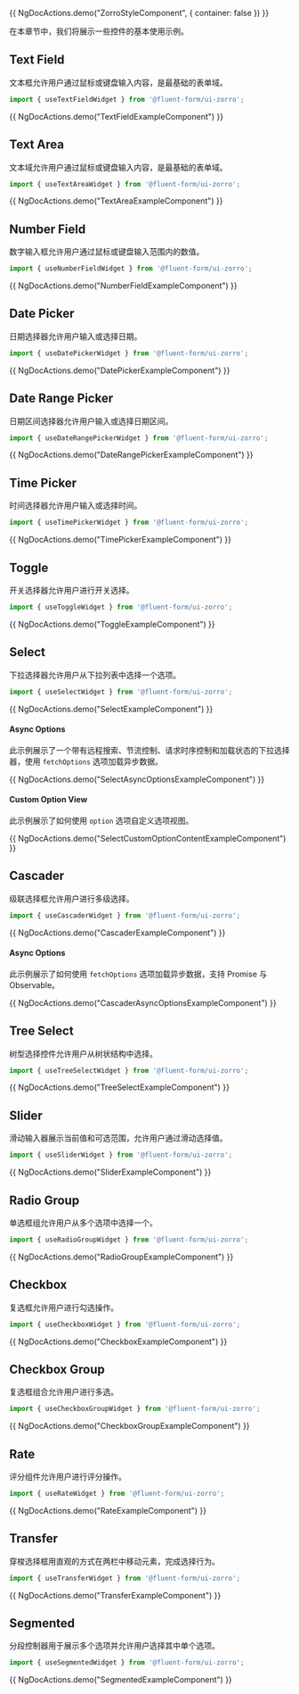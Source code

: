 {{ NgDocActions.demo("ZorroStyleComponent", { container: false }) }}

在本章节中，我们将展示一些控件的基本使用示例。

## Text Field

文本框允许用户通过鼠标或键盘输入内容，是最基础的表单域。

```ts
import { useTextFieldWidget } from '@fluent-form/ui-zorro';
```

{{ NgDocActions.demo("TextFieldExampleComponent") }}

## Text Area

文本域允许用户通过鼠标或键盘输入内容，是最基础的表单域。

```ts
import { useTextAreaWidget } from '@fluent-form/ui-zorro';
```

{{ NgDocActions.demo("TextAreaExampleComponent") }}

## Number Field

数字输入框允许用户通过鼠标或键盘输入范围内的数值。

```ts
import { useNumberFieldWidget } from '@fluent-form/ui-zorro';
```

{{ NgDocActions.demo("NumberFieldExampleComponent") }}

## Date Picker

日期选择器允许用户输入或选择日期。

```ts
import { useDatePickerWidget } from '@fluent-form/ui-zorro';
```

{{ NgDocActions.demo("DatePickerExampleComponent") }}

## Date Range Picker

日期区间选择器允许用户输入或选择日期区间。

```ts
import { useDateRangePickerWidget } from '@fluent-form/ui-zorro';
```

{{ NgDocActions.demo("DateRangePickerExampleComponent") }}

## Time Picker

时间选择器允许用户输入或选择时间。

```ts
import { useTimePickerWidget } from '@fluent-form/ui-zorro';
```

{{ NgDocActions.demo("TimePickerExampleComponent") }}

## Toggle

开关选择器允许用户进行开关选择。

```ts
import { useToggleWidget } from '@fluent-form/ui-zorro';
```

{{ NgDocActions.demo("ToggleExampleComponent") }}

## Select

下拉选择器允许用户从下拉列表中选择一个选项。

```ts
import { useSelectWidget } from '@fluent-form/ui-zorro';
```

{{ NgDocActions.demo("SelectExampleComponent") }}

#### Async Options

此示例展示了一个带有远程搜索、节流控制、请求时序控制和加载状态的下拉选择器，使用 `fetchOptions` 选项加载异步数据。

{{ NgDocActions.demo("SelectAsyncOptionsExampleComponent") }}

#### Custom Option View

此示例展示了如何使用 `option` 选项自定义选项视图。

{{ NgDocActions.demo("SelectCustomOptionContentExampleComponent") }}

## Cascader

级联选择框允许用户进行多级选择。

```ts
import { useCascaderWidget } from '@fluent-form/ui-zorro';
```

{{ NgDocActions.demo("CascaderExampleComponent") }}

#### Async Options

此示例展示了如何使用 `fetchOptions` 选项加载异步数据，支持 Promise 与 Observable。

{{ NgDocActions.demo("CascaderAsyncOptionsExampleComponent") }}

## Tree Select

树型选择控件允许用户从树状结构中选择。

```ts
import { useTreeSelectWidget } from '@fluent-form/ui-zorro';
```

{{ NgDocActions.demo("TreeSelectExampleComponent") }}

## Slider

滑动输入器展示当前值和可选范围，允许用户通过滑动选择值。

```ts
import { useSliderWidget } from '@fluent-form/ui-zorro';
```

{{ NgDocActions.demo("SliderExampleComponent") }}

## Radio Group

单选框组允许用户从多个选项中选择一个。

```ts
import { useRadioGroupWidget } from '@fluent-form/ui-zorro';
```

{{ NgDocActions.demo("RadioGroupExampleComponent") }}

## Checkbox

复选框允许用户进行勾选操作。

```ts
import { useCheckboxWidget } from '@fluent-form/ui-zorro';
```

{{ NgDocActions.demo("CheckboxExampleComponent") }}

## Checkbox Group

复选框组合允许用户进行多选。

```ts
import { useCheckboxGroupWidget } from '@fluent-form/ui-zorro';
```

{{ NgDocActions.demo("CheckboxGroupExampleComponent") }}

## Rate

评分组件允许用户进行评分操作。

```ts
import { useRateWidget } from '@fluent-form/ui-zorro';
```

{{ NgDocActions.demo("RateExampleComponent") }}

## Transfer

穿梭选择框用直观的方式在两栏中移动元素，完成选择行为。

```ts
import { useTransferWidget } from '@fluent-form/ui-zorro';
```

{{ NgDocActions.demo("TransferExampleComponent") }}

## Segmented

分段控制器用于展示多个选项并允许用户选择其中单个选项。

```ts
import { useSegmentedWidget } from '@fluent-form/ui-zorro';
```

{{ NgDocActions.demo("SegmentedExampleComponent") }}

<!-- ## ColorPicker

颜色选择器允许用户选择或自定义颜色。

```ts
import { useColorPickerWidget } from '@fluent-form/ui-zorro';
```

{{ NgDocActions.demo("ColorPickerExampleComponent") }} -->
